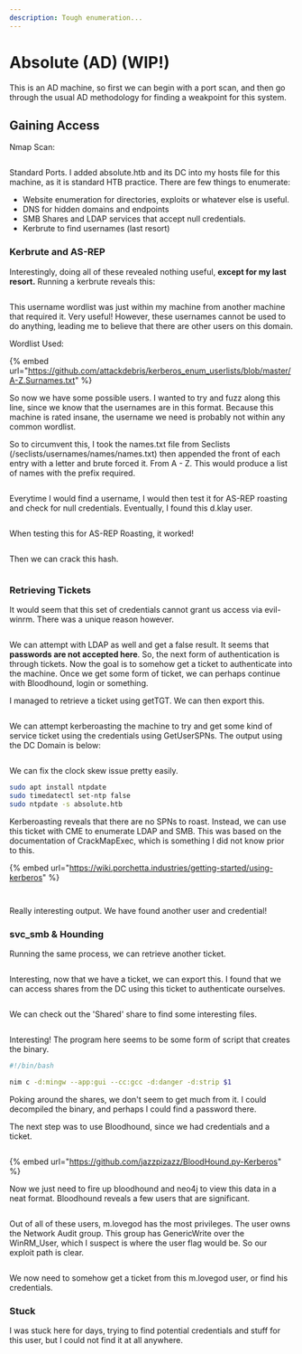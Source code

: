 ```yaml
---
description: Tough enumeration...
---
```


# Absolute (AD) (WIP!)

This is an AD machine, so first we can begin with a port scan, and then go through the usual AD methodology for finding a weakpoint for this system.

## Gaining Access

Nmap Scan:

<figure><img src="../../../.gitbook/assets/image (20).png" alt=""><figcaption></figcaption></figure>

Standard Ports. I added absolute.htb  and its DC into my hosts file for this machine, as it is standard HTB practice. There are few things to enumerate:

* Website enumeration for directories, exploits or whatever else is useful.
* DNS for hidden domains and endpoints
* SMB Shares and LDAP services that accept null credentials.
* Kerbrute to find usernames (last resort)

### Kerbrute and AS-REP

Interestingly, doing all of these revealed nothing useful, **except for my last resort.** Running a kerbrute reveals this:

<figure><img src="../../../.gitbook/assets/image (32).png" alt=""><figcaption></figcaption></figure>

This username wordlist was just within my machine from another machine that required it. Very useful! However, these usernames cannot be used to do anything, leading me to believe that there are other users on this domain.

Wordlist Used:

{% embed url="https://github.com/attackdebris/kerberos_enum_userlists/blob/master/A-Z.Surnames.txt" %}

So now we have some possible users. I wanted to try and fuzz along this line, since we know that the usernames are in this format. Because this machine is rated insane, the username we need is probably not within any common wordlist.&#x20;

So to circumvent this, I took the names.txt file from Seclists (/seclists/usernames/names/names.txt) then appended the front of each entry with a letter and brute forced it. From A - Z. This would produce a list of names with the prefix required.

<figure><img src="../../../.gitbook/assets/image (8).png" alt=""><figcaption></figcaption></figure>

Everytime I would find a username, I would then test it for AS-REP roasting and check for null credentials. Eventually, I found this d.klay user.

<figure><img src="../../../.gitbook/assets/image (31).png" alt=""><figcaption></figcaption></figure>

When testing this for AS-REP Roasting, it worked!

<figure><img src="../../../.gitbook/assets/image (11).png" alt=""><figcaption></figcaption></figure>

Then we can crack this hash.

<figure><img src="../../../.gitbook/assets/image (3) (4).png" alt=""><figcaption></figcaption></figure>

### Retrieving Tickets

It would seem that this set of credentials cannot grant us access via evil-winrm. There was a unique reason however.

<figure><img src="../../../.gitbook/assets/image (18).png" alt=""><figcaption></figcaption></figure>

We can attempt with LDAP as well and get a false result. It seems that **passwords are not accepted here**. So, the next form of authentication is through tickets. Now the goal is to somehow get a ticket to authenticate into the machine. Once we get some form of ticket, we can perhaps continue with Bloodhound, login or something.

I managed to retrieve a ticket using getTGT. We can then export this.

<figure><img src="../../../.gitbook/assets/image (7).png" alt=""><figcaption></figcaption></figure>

We can attempt kerberoasting the machine to try and get some kind of service ticket using the credentials using GetUserSPNs. The output using the DC Domain is below:

<figure><img src="../../../.gitbook/assets/image (1) (3).png" alt=""><figcaption></figcaption></figure>

We can fix the clock skew issue pretty easily.

```bash
sudo apt install ntpdate
sudo timedatectl set-ntp false
sudo ntpdate -s absolute.htb
```

Kerberoasting reveals that there are no SPNs to roast. Instead, we can use this ticket with CME to enumerate LDAP and SMB. This was based on the documentation of CrackMapExec, which is something I did not know prior to this.

{% embed url="https://wiki.porchetta.industries/getting-started/using-kerberos" %}

<figure><img src="../../../.gitbook/assets/image (5) (2).png" alt=""><figcaption></figcaption></figure>

<figure><img src="../../../.gitbook/assets/image (12).png" alt=""><figcaption></figcaption></figure>

Really interesting output. We have found another user and credential!

### svc\_smb & Hounding

Running the same process, we can retrieve another ticket.

<figure><img src="../../../.gitbook/assets/image (29).png" alt=""><figcaption></figcaption></figure>

Interesting, now that we have a ticket, we can export this. I found that we can access shares from the DC using this ticket to authenticate ourselves.

<figure><img src="../../../.gitbook/assets/image (4).png" alt=""><figcaption></figcaption></figure>

We can check out the 'Shared' share to find some interesting files.

<figure><img src="../../../.gitbook/assets/image (6).png" alt=""><figcaption></figcaption></figure>

Interesting!  The program here seems to be some form of script that creates the binary.

```bash
#!/bin/bash

nim c -d:mingw --app:gui --cc:gcc -d:danger -d:strip $1
```

Poking around the shares, we don't seem to get much from it. I could decompiled the binary, and perhaps I could find a password there.&#x20;

The next step was to use Bloodhound, since we had credentials and a ticket.

<figure><img src="../../../.gitbook/assets/image (1).png" alt=""><figcaption></figcaption></figure>

{% embed url="https://github.com/jazzpizazz/BloodHound.py-Kerberos" %}

Now we just need to fire up bloodhound and neo4j to view this data in a neat format. Bloodhound reveals a few users that are significant.&#x20;

<figure><img src="../../../.gitbook/assets/image (2).png" alt=""><figcaption></figcaption></figure>

Out of all of these users, m.lovegod has the most privileges. The user owns the Network Audit group. This group has GenericWrite over the WinRM\_User, which I suspect is where the user flag would be. So our exploit path is clear.&#x20;

<figure><img src="../../../.gitbook/assets/image (3).png" alt=""><figcaption></figcaption></figure>

We now need to somehow get a ticket from this m.lovegod user, or find his credentials.&#x20;

### Stuck

I was stuck here for days, trying to find potential credentials and stuff for this user, but I could not find it at all anywhere.&#x20;
